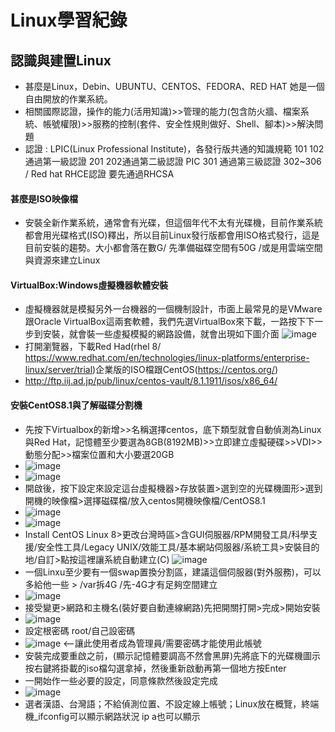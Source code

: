 # Linux學習紀錄

## 認識與建置Linux
- 甚麼是Linux，Debin、UBUNTU、CENTOS、FEDORA、RED HAT 她是一個自由開放的作業系統。
- 相關國際認證，操作的能力(活用知識)>>管理的能力(包含防火牆、檔案系統、帳號權限)>>服務的控制(套件、安全性規則做好、Shell、腳本)>>解決問題
- 認證 : LPIC(Linux Professional Institute)，各發行版共通的知識規範 101 102通過第一級認證 201 202通過第二級認證 PIC 301 通過第三級認證 302~306 / Red hat RHCE認證 要先通過RHCSA

#### 甚麼是ISO映像檔
- 安裝全新作業系統，通常會有光碟，但這個年代不太有光碟機，目前作業系統都會用光碟格式(ISO)釋出，所以目前Linux發行版都會用ISO格式發行，這是目前安裝的趨勢。大小都會落在數G/ 先準備磁碟空間有50G /或是用雲端空間與資源來建立Linux
#### VirtualBox:Windows虛擬機器軟體安裝
- 虛擬機器就是模擬另外一台機器的一個機制設計，市面上最常見的是VMware跟Oracle VirtualBox這兩套軟體，我們先選VirtualBox來下載，一路按下下一步到安裝，就會裝一些虛擬模擬的網路設備，就會出現如下圖介面
![image](https://github.com/Tomalison/Linux/assets/96727036/feb86dae-e74f-46c1-aed3-79cd3122d719)
- 打開瀏覽器，下載Red Had(rhel 8/ https://www.redhat.com/en/technologies/linux-platforms/enterprise-linux/server/trial)企業版的ISO檔跟CentOS(https://centos.org/)
- http://ftp.iij.ad.jp/pub/linux/centos-vault/8.1.1911/isos/x86_64/
#### 安裝CentOS8.1與了解磁碟分割機
- 先按下Virtualbox的新增>>名稱選擇centos，底下類型就會自動偵測為Linux與Red Hat，記憶體至少要選為8GB(8192MB)>>立即建立虛擬硬碟>>VDI>>動態分配>>檔案位置和大小要選20GB
- ![image](https://github.com/Tomalison/Linux/assets/96727036/c46526af-f3b3-43fe-b817-4ab3bcea2bf1)
- ![image](https://github.com/Tomalison/Linux/assets/96727036/7576165d-9328-47c7-83bf-6809f21ce4b0)
- 開啟後，按下設定來設定這台虛擬機器>存放裝置>選到空的光碟機圖形>選到開機的映像檔>選擇磁碟檔/放入centos開機映像檔/CentOS8.1
- ![image](https://github.com/Tomalison/Linux/assets/96727036/463b2e95-c668-4be9-9b3f-0e30ded0ac1b)
- ![image](https://github.com/Tomalison/Linux/assets/96727036/366ded99-912c-4b8e-a4c8-e5abed2bd4c2)
- Install CentOS Linux 8>更改台灣時區>含GUI伺服器/RPM開發工具/科學支援/安全性工具/Legacy UNIX/效能工具/基本網站伺服器/系統工具>安裝目的地/自訂>點按這裡讓系統自動建立(C)
![image](https://github.com/Tomalison/Linux/assets/96727036/5325651d-4bdd-45d5-a54f-0c6d1e319290)
- 一個Linxu至少要有一個swap置換分割區，建議這個伺服器(對外服務)，可以多給他一些 > /var拆4G /先-4G才有足夠空間建立
- ![image](https://github.com/Tomalison/Linux/assets/96727036/dfa99420-f8c5-4112-8732-f122e606f0fe)
- 接受變更>網路和主機名(裝好要自動連線網路)先把開關打開>完成>開始安裝
- ![image](https://github.com/Tomalison/Linux/assets/96727036/6ddb58c1-cf06-4edc-a54a-afeeddd8ca66)
- 設定根密碼 root/自己設密碼
- ![image](https://github.com/Tomalison/Linux/assets/96727036/4d4ef0a3-c000-4e55-9a2b-f709fa057031)  <--讓此使用者成為管理員/需要密碼才能使用此帳號
- 安裝完成要重啟之前，(顯示記憶體要調高不然會黑屏)先將底下的光碟機圖示按右鍵將掛載的iso檔勾選拿掉，然後重新啟動再第一個地方按Enter
- 一開始作一些必要的設定，同意條款然後設定完成
- ![image](https://github.com/Tomalison/Linux/assets/96727036/8e69d9ec-5260-41ed-97e4-d293a0a203ac)
- 選者漢語、台灣語；不給偵測位置、不設定線上帳號；Linux放在概覽，終端機_ifconfig可以顯示網路狀況 ip a也可以顯示



